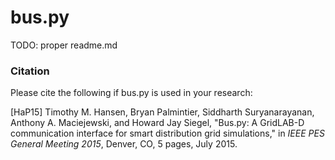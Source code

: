 bus.py
=============================

TODO: proper readme.md


### Citation

Please cite the following if bus.py is used in your research:

[HaP15] Timothy M. Hansen, Bryan Palmintier, Siddharth Suryanarayanan, Anthony A. Maciejewski, and Howard Jay Siegel, 
        "Bus.py: A GridLAB-D communication interface for smart distribution grid simulations," in *IEEE PES General 
        Meeting 2015*, Denver, CO, 5 pages, July 2015.
